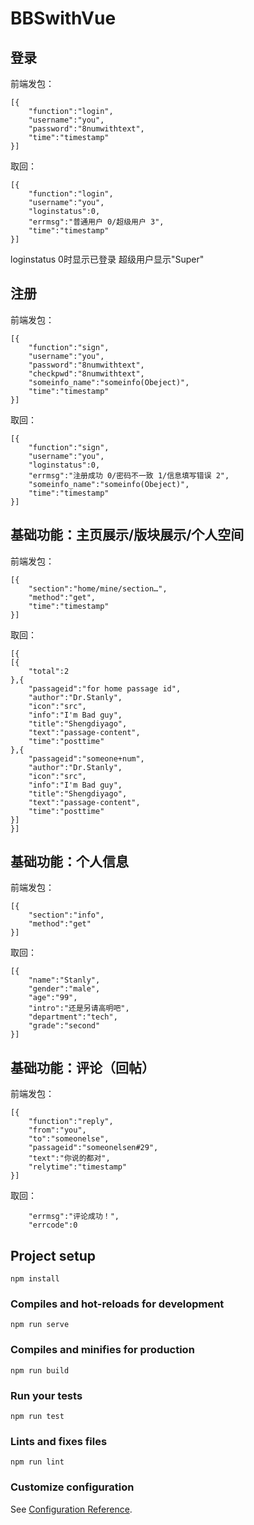 # BBSwithVue

## 登录

前端发包：

```
[{
    "function":"login",
    "username":"you",
    "password":"8numwithtext",
    "time":"timestamp"
}]
```

取回：

```
[{
    "function":"login",
    "username":"you",
    "loginstatus":0,
    "errmsg":"普通用户 0/超级用户 3",
    "time":"timestamp"
}]
```

loginstatus 0时显示已登录  超级用户显示"Super" 

## 注册

前端发包：

```
[{
    "function":"sign",
    "username":"you",
    "password":"8numwithtext",
    "checkpwd":"8numwithtext",
    "someinfo_name":"someinfo(Obeject)",
    "time":"timestamp"
}]
```

取回：

```
[{
    "function":"sign",
    "username":"you",
    "loginstatus":0,
    "errmsg":"注册成功 0/密码不一致 1/信息填写错误 2",
    "someinfo_name":"someinfo(Obeject)",
    "time":"timestamp"
}]
```

## 基础功能：主页展示/版块展示/个人空间

前端发包：

```
[{
    "section":"home/mine/section…",
    "method":"get",
    "time":"timestamp"
}]
```

取回：

```
[{
[{
    "total":2
},{
    "passageid":"for home passage id",
    "author":"Dr.Stanly",
    "icon":"src",
    "info":"I'm Bad guy",
    "title":"Shengdiyago",
    "text":"passage-content",
    "time":"posttime"
},{
    "passageid":"someone+num",
    "author":"Dr.Stanly",
    "icon":"src",
    "info":"I'm Bad guy",
    "title":"Shengdiyago",
    "text":"passage-content",
    "time":"posttime"
}]
}]
```

## 基础功能：个人信息

前端发包：

```
[{
    "section":"info",
    "method":"get"
}]
```

取回：

```
[{
    "name":"Stanly",
    "gender":"male",
    "age":"99",
    "intro":"还是另请高明吧",
    "department":"tech",
    "grade":"second"
}]
```

## 基础功能：评论（回帖）

前端发包：

```
[{
    "function":"reply",
    "from":"you",
    "to":"someonelse",
    "passageid":"someonelsen#29",
    "text":"你说的都对",
    "relytime":"timestamp"
}]
```

取回：

```
    "errmsg":"评论成功！",
    "errcode":0
```



## Project setup
```
npm install
```

### Compiles and hot-reloads for development
```
npm run serve
```

### Compiles and minifies for production
```
npm run build
```

### Run your tests
```
npm run test
```

### Lints and fixes files
```
npm run lint
```

### Customize configuration
See [Configuration Reference](https://cli.vuejs.org/config/).
